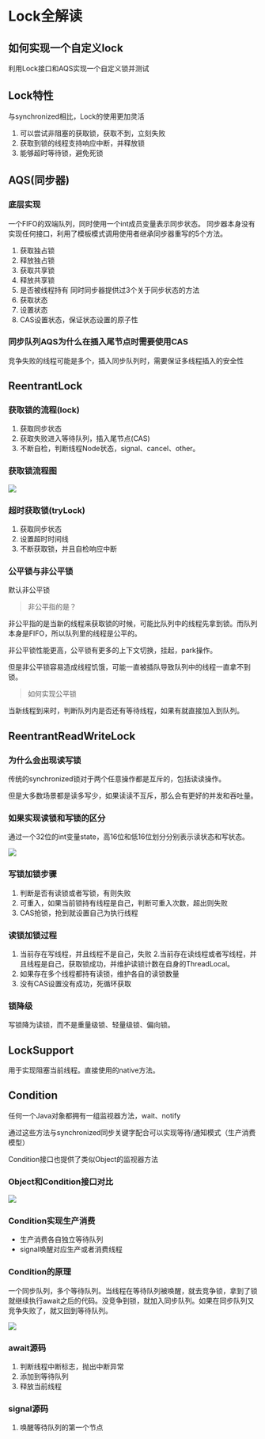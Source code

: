 # Lock全解读

## 如何实现一个自定义lock
利用Lock接口和AQS实现一个自定义锁并测试

## Lock特性
与synchronized相比，Lock的使用更加灵活
1. 可以尝试非阻塞的获取锁，获取不到，立刻失败
2. 获取到锁的线程支持响应中断，并释放锁
3. 能够超时等待锁，避免死锁

## AQS(同步器)

### 底层实现
一个FIFO的双端队列，同时使用一个int成员变量表示同步状态。
同步器本身没有实现任何接口，利用了模板模式调用使用者继承同步器重写的5个方法。
1. 获取独占锁
2. 释放独占锁
3. 获取共享锁
4. 释放共享锁
5. 是否被线程持有
同时同步器提供过3个关于同步状态的方法
1. 获取状态
2. 设置状态
3. CAS设置状态，保证状态设置的原子性

### 同步队列AQS为什么在插入尾节点时需要使用CAS
竞争失败的线程可能是多个，插入同步队列时，需要保证多线程插入的安全性

## ReentrantLock
### 获取锁的流程(lock)
1. 获取同步状态
2. 获取失败进入等待队列，插入尾节点(CAS)
3. 不断自检，判断线程Node状态，signal、cancel、other。
### 获取锁流程图
![](../../images/AQS获取锁流程.png)

### 超时获取锁(tryLock)
1. 获取同步状态
2. 设置超时时间线
3. 不断获取锁，并且自检响应中断

### 公平锁与非公平锁
默认非公平锁

> 非公平指的是？

非公平指的是当新的线程来获取锁的时候，可能比队列中的线程先拿到锁。而队列本身是FIFO，所以队列里的线程是公平的。

非公平锁性能更高，公平锁有更多的上下文切换，挂起，park操作。

但是非公平锁容易造成线程饥饿，可能一直被插队导致队列中的线程一直拿不到锁。

> 如何实现公平锁

当新线程到来时，判断队列内是否还有等待线程，如果有就直接加入到队列。

## ReentrantReadWriteLock

### 为什么会出现读写锁
传统的synchronized锁对于两个任意操作都是互斥的，包括读读操作。

但是大多数场景都是读多写少，如果读读不互斥，那么会有更好的并发和吞吐量。

### 如果实现读锁和写锁的区分
通过一个32位的int变量state，高16位和低16位划分分别表示读状态和写状态。

![](../../images/读写锁.png)

### 写锁加锁步骤
1. 判断是否有读锁或者写锁，有则失败
2. 可重入，如果当前锁持有线程是自己，判断可重入次数，超出则失败
3. CAS抢锁，抢到就设置自己为执行线程

### 读锁加锁过程
1. 当前存在写线程，并且线程不是自己，失败
2.当前存在读线程或者写线程，并且线程是自己，获取锁成功，并维护读锁计数在自身的ThreadLocal。
3. 如果存在多个线程都持有读锁，维护各自的读锁数量
4. 没有CAS设置没有成功，死循环获取

### 锁降级
写锁降为读锁，而不是重量级锁、轻量级锁、偏向锁。

## LockSupport
用于实现阻塞当前线程。直接使用的native方法。

## Condition
任何一个Java对象都拥有一组监视器方法，wait、notify

通过这些方法与synchronized同步关键字配合可以实现等待/通知模式（生产消费模型）

Condition接口也提供了类似Object的监视器方法

### Object和Condition接口对比
![](../../images/Object和Condition的对比.png)

### Condition实现生产消费
- 生产消费各自独立等待队列
- signal唤醒对应生产或者消费线程

### Condition的原理
一个同步队列，多个等待队列。当线程在等待队列被唤醒，就去竞争锁，拿到了锁就继续执行await之后的代码。没竞争到锁，就加入同步队列。如果在同步队列又竞争失败了，就又回到等待队列。

![](../../images/Condition的原理结构.png)

### await源码
1. 判断线程中断标志，抛出中断异常
2. 添加到等待队列
3. 释放当前线程

### signal源码
1. 唤醒等待队列的第一个节点
